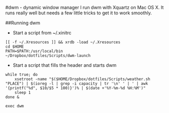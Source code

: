 #dwm - dynamic window manager
I run dwm with Xquartz on Mac OS X. It runs really well but needs a few little tricks to
get it to work smoothly.

##Running dwm
- Start a script from ~/.xinitrc

```
[[ -f ~/.Xresources ]] && xrdb -load ~/.Xresources
cd $HOME
PATH=$PATH:/usr/local/bin
~/Dropbox/dotfiles/Scripts/dwm-launch
```

- Start a script that fills the header and starts dwm

```
while true; do
	xsetroot -name "$($HOME/Dropbox/dotfiles/Scripts/weather.sh "PLACE") | $(ioreg -l | grep -i capacity | tr '\n' ' | ' | awk '{printf("%d", $10/$5 * 100)}')% | $(date +'%Y-%m-%d %H:%M')"
	sleep 1
done &

exec dwm
```

